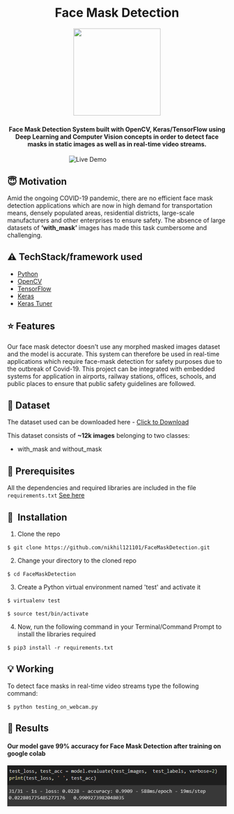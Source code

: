 <h1 align="center">Face Mask Detection</h1>

<div align= "center"><img src="https://github.com/Vrushti24/Face-Mask-Detection/blob/logo/Logo/facemaskdetection.ai%20%40%2051.06%25%20(CMYK_GPU%20Preview)%20%2018-02-2021%2018_33_18%20(2).png" width="200" height="200"/>
  <h4>Face Mask Detection System built with OpenCV, Keras/TensorFlow using Deep Learning and Computer Vision concepts in order to detect face masks in static images as well as in real-time video streams.</h4>
</div>



&nbsp;&nbsp;&nbsp;&nbsp;&nbsp;&nbsp;&nbsp;&nbsp;&nbsp;&nbsp;&nbsp;&nbsp;&nbsp;&nbsp;&nbsp;&nbsp;&nbsp;&nbsp;&nbsp;&nbsp;&nbsp;&nbsp;&nbsp;&nbsp;&nbsp;&nbsp;&nbsp;&nbsp;&nbsp;&nbsp;&nbsp;&nbsp;&nbsp;&nbsp;&nbsp;
![Live Demo](https://github.com/nikhil121101/FaceMaskDetection/blob/main/video_demo.gif)

## :innocent: Motivation
Amid the ongoing COVID-19 pandemic, there are no efficient face mask detection applications which are now in high demand for transportation means, densely populated areas, residential districts, large-scale manufacturers and other enterprises to ensure safety. The absence of large datasets of __‘with_mask’__ images has made this task cumbersome and challenging. 


## :warning: TechStack/framework used

- [Python](https://www.python.org/)
- [OpenCV](https://opencv.org/)
- [TensorFlow](https://www.tensorflow.org/)
- [Keras](https://keras.io/)
- [Keras Tuner](https://keras.io/keras_tuner/)

## :star: Features
Our face mask detector doesn't use any morphed masked images dataset and the model is accurate. This system can therefore be used in real-time applications which require face-mask detection for safety purposes due to the outbreak of Covid-19. This project can be integrated with embedded systems for application in airports, railway stations, offices, schools, and public places to ensure that public safety guidelines are followed.

## :file_folder: Dataset
The dataset used can be downloaded here - [Click to Download](https://www.kaggle.com/ashishjangra27/face-mask-12k-images-dataset)

This dataset consists of __~12k images__ belonging to two classes:
*	with_mask and without_mask

## :key: Prerequisites

All the dependencies and required libraries are included in the file <code>requirements.txt</code> [See here](https://github.com/nikhil121101/FaceMaskDetection/blob/main/requirements.txt)

## 🚀&nbsp; Installation
1. Clone the repo
```
$ git clone https://github.com/nikhil121101/FaceMaskDetection.git
```

2. Change your directory to the cloned repo 
```
$ cd FaceMaskDetection
```

3. Create a Python virtual environment named 'test' and activate it
```
$ virtualenv test
```
```
$ source test/bin/activate
```

4. Now, run the following command in your Terminal/Command Prompt to install the libraries required
```
$ pip3 install -r requirements.txt
```

## :bulb: Working

To detect face masks in real-time video streams type the following command:
```
$ python testing_on_webcam.py 
```
## :key: Results

#### Our model gave 99% accuracy for Face Mask Detection after training on google colab

####          
![](https://github.com/nikhil121101/FaceMaskDetection/blob/main/TestResults.PNG)


